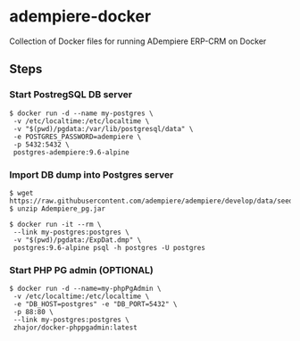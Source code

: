 # adempiere-docker

Collection of Docker files for running ADempiere ERP-CRM on Docker

## Steps

### Start PostregSQL DB server
```shell
$ docker run -d --name my-postgres \
 -v /etc/localtime:/etc/localtime \
 -v "$(pwd)/pgdata:/var/lib/postgresql/data" \
 -e POSTGRES_PASSWORD=adempiere \
 -p 5432:5432 \
 postgres-adempiere:9.6-alpine
```

### Import DB dump into Postgres server
```shell
$ wget https://raw.githubusercontent.com/adempiere/adempiere/develop/data/seed/Adempiere_pg.jar
$ unzip Adempiere_pg.jar

$ docker run -it --rm \
 --link my-postgres:postgres \
 -v "$(pwd)/pgdata:/ExpDat.dmp" \
 postgres:9.6-alpine psql -h postgres -U postgres
```

### Start PHP PG admin (OPTIONAL)
```shell
$ docker run -d --name=my-phpPgAdmin \
 -v /etc/localtime:/etc/localtime \
 -e "DB_HOST=postgres" -e "DB_PORT=5432" \
 -p 88:80 \
 --link my-postgres:postgres \
 zhajor/docker-phppgadmin:latest
```
